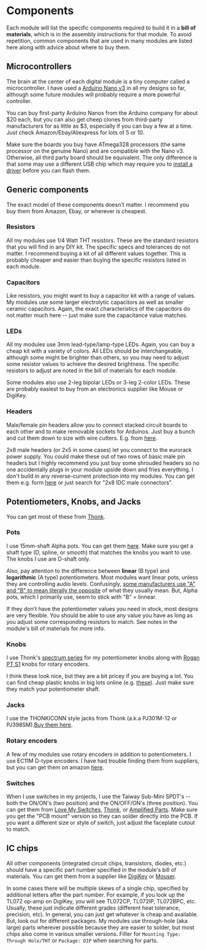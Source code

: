 # Components

Each module will list the specific components required to build it in a **bill of materials**, which is in the assembly instructions for that module. To avoid repetition, common components that are used in many modules are listed here along with advice about where to buy them.

## Microcontrollers

The brain at the center of each digital module is a tiny computer called a microcontroller. I have used a [Arduino Nano v3](https://store.arduino.cc/usa/arduino-nano) in all my designs so far, although some future modules will probably require a more powerful controller.

You can buy first-party Arduino Nanos from the Arduino company for about $20 each, but you can also get cheep clones from third-party manufacturers for as little as $3, especially if you can buy a few at a time. Just check Amazon/Ebay/Aliexpress for lots of 5 or 10.

Make sure the boards you buy have ATmega328 processors (the same processor on the genuine Nano) and are compatible with the Nano v3. Otherwise, all third party board should be equivalent. The only difference is that some may use a different USB chip which may require you to [install a driver](https://learn.sparkfun.com/tutorials/how-to-install-ch340-drivers/all) before you can flash them.

## Generic components

The exact model of these components doesn't matter. I recommend you buy them from Amazon, Ebay, or wherever is cheapest.

### Resistors

All my modules use 1/4 Watt THT resistors. These are the standard resistors that you will find in any DIY kit. The specific specs and tolerances do not matter. I recommend buying a kit of all different values together. This is probably cheaper and easier than buying the specific resistors listed in each module.

### Capacitors

Like resistors, you might want to buy a capacitor kit with a range of values. My modules use some larger electrolytic capacitors as well as smaller ceramic capacitors. Again, the exact characteristics of the capacitors do not matter much here -- just make sure the capacitance value matches.

### LEDs

All my modules use 3mm lead-type/lamp-type LEDs. Again, you can buy a cheap kit with a variety of colors. All LEDs should be interchangeable, although some might be brighter than others, so you may need to adjust some resistor values to achieve the desired brightness. The specific resistors to adjust are noted in the bill of materials for each module.

Some modules also use 2-leg bipolar LEDs or 3-leg 2-color LEDs. These are probably easiest to buy from an electronics supplier like Mouse or DigiKey.

### Headers

Male/female pin headers allow you to connect stacked circuit boards to each other and to make removable sockets for Arduinos. Just buy a bunch and cut them down to size with wire cutters. E.g. from [here](https://www.amazon.com/gp/product/B01MQ48T2V).

2x8 male headers (or 2x5 in some cases) let you connect to the eurorack power supply. You could make these out of two rows of basic male pin headers but I highly recommend you just buy some shrouded headers so no one accidentally plugs in your module upside down and fries everything. I don't build in any reverse-current protection into my modules. You can get them e.g. form [here](https://www.amazon.com/uxcell-16-Pin-Straight-Shrouded-Connector/dp/B01N8XTFB5) or just search for "2x8 IDC male connectors".

## Potentiometers, Knobs, and Jacks

You can get most of these from [Thonk](https://www.thonk.co.uk/product-category/parts/).

### Pots

I use 15mm-shaft Alpha pots. You can get them [here](https://www.thonk.co.uk/shop/alpha-9mm-pots-dshaft/). Make sure you get a shaft type (D, spline, or smooth) that matches the knobs you want to use. The knobs I use are D-shaft only.

Also, pay attention to the difference between **linear** (B type) and **logarithmic** (A type) potentiometers. Most modules want linear pots, unless they are controlling audio levels. Confusingly, [some manufacturers use "A" and "B" to mean literally the opposite](https://en.wikipedia.org/wiki/Potentiometer#Resistance%E2%80%93position_relationship:_%22taper%22) of what they usually mean. But, Alpha pots, which I primarily use, seem to stick with "B" = linnear.

If they don't have the potentiometer values you need in stock, most designs are very flexible. You should be able to use any value you have as long as you adjust some corresponding resistors to match. See notes in the module's bill of materials for more info.

### Knobs

I use Thonk's [spectrum series](https://www.thonk.co.uk/shop/spectrum-knobs/) for my potentiometer knobs along with [Rogan PT S1](https://www.thonk.co.uk/shop/make-noise-mutable-style-knobs/) knobs for rotary encoders.

I think these look nice, but they are a bit pricey if you are buying a lot. You can find cheap plastic knobs in big lots online (e.g. [these](https://www.amazon.com/gp/product/B073BCR8T6)). Just make sure they match your potentiometer shaft.

### Jacks

I use the THONKICONN style jacks from Thonk (a.k.a PJ301M-12 or PJ398SM).[Buy them here](https://reverb.com/item/16036916-thonk-50-pack-3-5mm-jack-sockets-thonkiconn-with-knurled-nuts).

### Rotary encoders

A few of my modules use rotary encoders in addition to potentiometers. I use EC11M D-type encoders. I have had trouble finding them from suppliers, but you can get them on amazon [here](https://www.amazon.com/DIYhz-Rotary-Encoder-Digital-Potentiometer/dp/B07D3DF8TK/).

### Switches

When I use switches in my projects, I use the Taiway Sub-Mini SPDT's -- both the ON/ON's (two position) and the ON/OFF/ON's (three position). You can get them from [Love My Switches](https://lovemyswitches.com/taiway-sub-mini-spdt-on-on-switch-pcb-mount-long-shaft/), [Thonk](https://www.thonk.co.uk/shop/sub-mini-toggle-switches/), or [Amplified Parts](https://www.amplifiedparts.com/products/switch-carling-submini-toggle-spdt-2-position-pc-pins). Make sure you get the "PCB mount" version so they can solder directly into the PCB. If you want a different size or style of switch, just adjust the faceplate cutout to match.

## IC chips

All other components (integrated circuit chips, transistors, diodes, etc.) should have a specific part number specified in the module's bill of materials. You can get them from a supplier like [DigiKey](digikey.com/) or [Mouser](mouser.com).

In some cases there will be multiple skews of a single chip, specified by additional letters after the part number. For example, if you look up the TL072 op-amp on DigiKey, you will see TL072CP, TL072IP, TL072BPC, etc. Usually, these just indicate different grades (different heat tolerance, precision, etc). In general, you can just get whatever is cheap and available. But, look out for different packages. My modules use through-hole (aka large) parts wherever possible because they are easier to solder, but most chips also come in various  smaller versions. Filter for `Mounting Type: Through Hole/THT` or `Package: DIP` when searching for parts.
